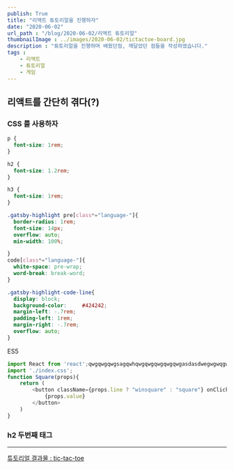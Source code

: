 ```yaml
---
publish: True
title: "리액트 튜토리얼을 진행하자"
date: "2020-06-02"
url_path : "/blog/2020-06-02/리액트 튜토리얼"
thumbnailImage : ../images/2020-06-02/tictactoe-board.jpg
description : "튜토리얼을 진행하며 배웠던점, 깨달았던 점들을 작성하였습니다."
tags : 
    - 리액트
    - 튜토리얼
    - 게임
---
```



## 리액트를 간단히 겪다(?)
### CSS 를 사용하자

```css {1-3,7,10-11}
p {
  font-size: 1rem;
}

h2 {
  font-size: 1.2rem;
}

h3 {
  font-size: 1rem;
}

.gatsby-highlight pre[class*="language-"]{
  border-radius: 1rem;
  font-size: 14px;
  overflow: auto;
  min-width: 100%; 

}
code[class*="language-"]{
  white-space: pre-wrap;
  word-break: break-word;
}

.gatsby-highlight-code-line{
  display: block;
  background-color: 	#424242;
  margin-left: -.7rem;
  padding-left: 1rem;
  margin-right: -.7rem;
  overflow: auto;
}
```


ES5
```javascript {1-3}
import React from 'react';qwgqwgqwgsagqwhqwgqwgqwgqwgqwgasdasdwegwgwqgwqegwqgweqgwqgwqgsagawegqgwq
import './index.css';
function Square(props){ 
    return (
        <button className={props.line ? "winsquare" : "square"} onClick={props.onClick}>
            {props.value}
        </button>
    )
} 
```

### h2 두번째 태그


---

[튜토리얼 결과물 : tic-tac-toe](/projects/tictactoe)
